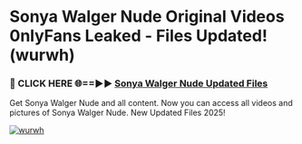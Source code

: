 # Sonya Walger Nude Original Videos 0nlyFans Leaked - Files Updated! (wurwh)

<h3>🔴 CLICK HERE 🌐==►► <a href="https://tinyurl.com/52m3yx9h" rel="nofollow">Sonya Walger Nude Updated Files</a></h3>

Get Sonya Walger Nude and all content. Now you can access all videos and pictures of Sonya Walger Nude. New Updated Files 2025!

[![wurwh](https://i.imgur.com/TnHtlc8.gif)](https://tinyurl.com/52m3yx9h)
